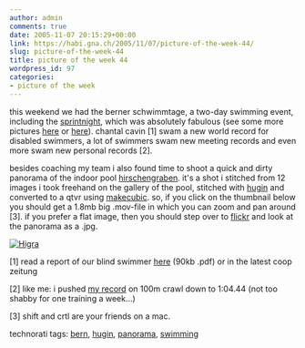 ```yaml
---
author: admin
comments: true
date: 2005-11-07 20:15:29+00:00
link: https://habi.gna.ch/2005/11/07/picture-of-the-week-44/
slug: picture-of-the-week-44
title: picture of the week 44
wordpress_id: 97
categories:
- picture of the week
---
```



this weekend we had the berner schwimmtage, a two-day swimming event, including the [sprintnight](http://sprintnacht.ch), which was absolutely fabulous (see some more pictures [here](http://sprintnacht.ch/index2.php?x=1264&y=868&value=./galerie/iframe.php&link=31) or [here](https://flickr.com/photos/tags/berner+schwimmtage/)). chantal cavin [1] swam a new world record for disabled swimmers, a lot of swimmers swam new meeting records and even more swam new personal records [2].
  
besides coaching my team i also found time to shoot a quick and dirty panorama of the indoor pool [hirschengraben](http://www.sportamt-bern.ch/baederkunsteisbahnen/?v=hallenbader). it's a shot i stitched from 12 images i took freehand on the gallery of the pool, stitched with [hugin](http://hugin.sourceforge.net/) and converted to a qtvr using [makecubic](http://developer.apple.com/quicktime/quicktimeintro/tools/). so, if you click on the thumbnail below you should get a 1.8mb big .mov-file in which you can zoom and pan around [3]. if you prefer a flat image, then you should step over to [flickr](https://flickr.com/photos/habi/60532666/) and look at the panorama as a .jpg.



[![Higra](https://habi.gna.ch/blog/images/higra-tm.jpg)](https://habi.gna.ch/blog/images/higra.mov)



[1] read a report of our blind swimmer [here](http://www.skbe.ch/news/zeitungsartikel/ChantalCoopZeitungNov.pdf) (90kb .pdf) or in the latest coop zeitung
  
[2] like me: i pushed [my record](http://www.swimrankings.net/index.php?page=athleteDetail&athleteId=13706) on 100m crawl down to 1:04.44 (not too shabby for one training a week...)
  
[3] shift and crtl are your friends on a mac.





technorati tags: [bern](http://www.technorati.com/tag/bern), [hugin](http://www.technorati.com/tag/hugin), [panorama](http://www.technorati.com/tag/panorama), [swimming](http://www.technorati.com/tag/swimming)
